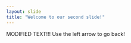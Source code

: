 ```yaml
---
layout: slide
title: "Welcome to our second slide!"
---
```

MODIFIED TEXT!!!
Use the left arrow to go back!
